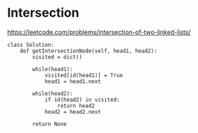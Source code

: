# Intersection
https://leetcode.com/problems/intersection-of-two-linked-lists/

```python3
class Solution:
    def getIntersectionNode(self, head1, head2):
        visited = dict()
    
        while(head1):
            visited[id(head1)] = True
            head1 = head1.next
      
        while(head2):
            if id(head2) in visited:
                return head2
            head2 = head2.next
      
        return None
```
